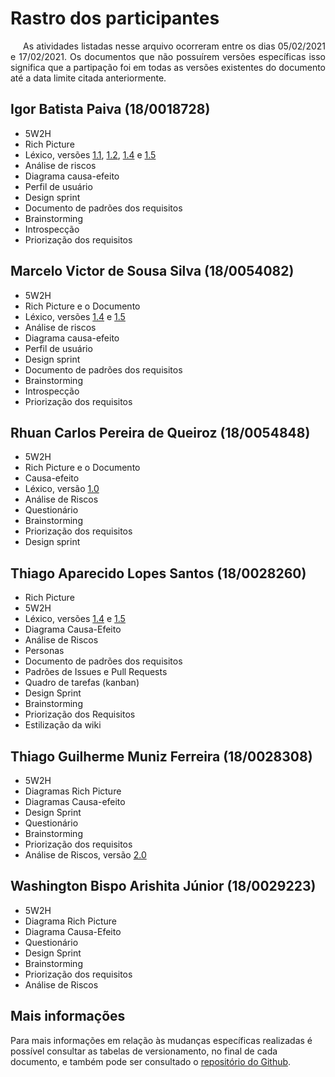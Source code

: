 # Rastro dos participantes

<p style="text-indent: 20px; text-align: justify">
As atividades listadas nesse arquivo ocorreram entre os dias 05/02/2021 e 17/02/2021. Os documentos que não possuírem versões específicas isso significa que a partipação foi em todas as versões existentes do documento até a data limite citada anteriormente.
</p>

## Igor Batista Paiva (18/0018728)

- 5W2H
- Rich Picture
- Léxico, versões [1.1](../../../../versoes/lexico/1.1/), [1.2](../../../../versoes/lexico/1.2/), [1.4](../../../../versoes/lexico/1.4/) e [1.5](/desenho/base/1.1/lexico)
- Análise de riscos
- Diagrama causa-efeito
- Perfil de usuário
- Design sprint
- Documento de padrões dos requisitos
- Brainstorming
- Introspecção
- Priorização dos requisitos

## Marcelo Victor de Sousa Silva (18/0054082)

- 5W2H
- Rich Picture e o Documento
- Léxico, versões [1.4](../../../../versoes/lexico/1.4) e [1.5](/desenho/base/1.1/lexico)
- Análise de riscos
- Diagrama causa-efeito
- Perfil de usuário
- Design sprint
- Documento de padrões dos requisitos
- Brainstorming
- Introspecção
- Priorização dos requisitos

## Rhuan Carlos Pereira de Queiroz (18/0054848)

- 5W2H
- Rich Picture e o Documento
- Causa-efeito
- Léxico, versão [1.0](../../../../versoes/lexico/1.0)
- Análise de Riscos
- Questionário
- Brainstorming
- Priorização dos requisitos
- Design sprint

## Thiago Aparecido Lopes Santos (18/0028260)

- Rich Picture
- 5W2H
- Léxico, versões [1.4](../../../../versoes/lexico/1.4) e [1.5](/desenho/base/1.1/lexico)
- Diagrama Causa-Efeito
- Análise de Riscos
- Personas
- Documento de padrões dos requisitos
- Padrões de Issues e Pull Requests
- Quadro de tarefas (kanban)
- Design Sprint
- Brainstorming
- Priorização dos Requisitos
- Estilização da wiki

## Thiago Guilherme Muniz Ferreira (18/0028308)

- 5W2H
- Diagramas Rich Picture
- Diagramas Causa-efeito
- Design Sprint
- Questionário
- Brainstorming
- Priorização dos requisitos
- Análise de Riscos, versão [2.0](../riscos)

## Washington Bispo Arishita Júnior (18/0029223)

- 5W2H
- Diagrama Rich Picture 
- Diagrama Causa-Efeito
- Questionário
- Design Sprint
- Brainstorming
- Priorização dos requisitos
- Análise de Riscos

## Mais informações

Para mais informações em relação às mudanças específicas realizadas é possível consultar as tabelas de versionamento, no final de cada documento, e também pode ser consultado o [repositório do Github](https://github.com/UnBArqDsw2020-2/2020.2_G7_gXchange_DOCS).
